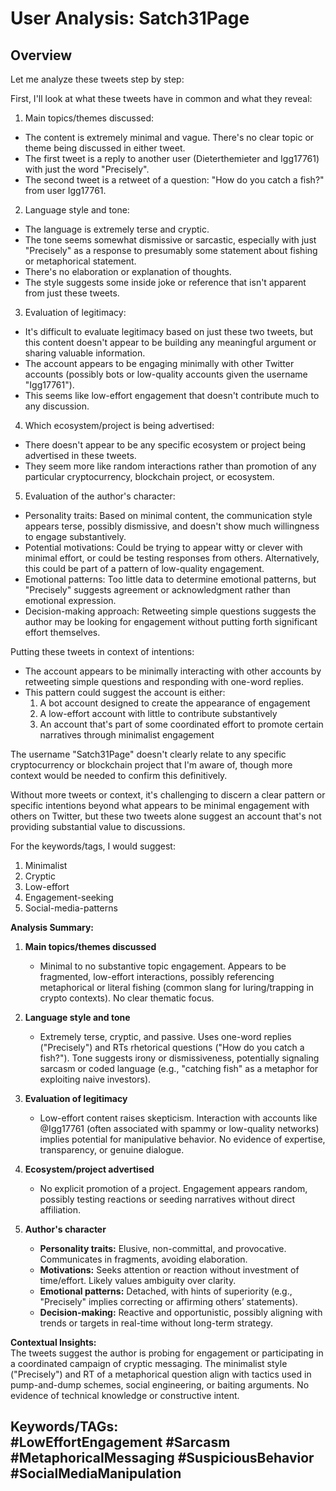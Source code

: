 # User Analysis: Satch31Page

## Overview

<think>
Let me analyze these tweets step by step:

First, I'll look at what these tweets have in common and what they reveal:

1. Main topics/themes discussed:
- The content is extremely minimal and vague. There's no clear topic or theme being discussed in either tweet.
- The first tweet is a reply to another user (Dieterthemieter and Igg17761) with just the word "Precisely".
- The second tweet is a retweet of a question: "How do you catch a fish?" from user Igg17761.

2. Language style and tone:
- The language is extremely terse and cryptic.
- The tone seems somewhat dismissive or sarcastic, especially with just "Precisely" as a response to presumably some statement about fishing or metaphorical statement.
- There's no elaboration or explanation of thoughts.
- The style suggests some inside joke or reference that isn't apparent from just these tweets.

3. Evaluation of legitimacy:
- It's difficult to evaluate legitimacy based on just these two tweets, but this content doesn't appear to be building any meaningful argument or sharing valuable information.
- The account appears to be engaging minimally with other Twitter accounts (possibly bots or low-quality accounts given the username "Igg17761").
- This seems like low-effort engagement that doesn't contribute much to any discussion.

4. Which ecosystem/project is being advertised:
- There doesn't appear to be any specific ecosystem or project being advertised in these tweets.
- They seem more like random interactions rather than promotion of any particular cryptocurrency, blockchain project, or ecosystem.

5. Evaluation of the author's character:
- Personality traits: Based on minimal content, the communication style appears terse, possibly dismissive, and doesn't show much willingness to engage substantively.
- Potential motivations: Could be trying to appear witty or clever with minimal effort, or could be testing responses from others. Alternatively, this could be part of a pattern of low-quality engagement.
- Emotional patterns: Too little data to determine emotional patterns, but "Precisely" suggests agreement or acknowledgment rather than emotional expression.
- Decision-making approach: Retweeting simple questions suggests the author may be looking for engagement without putting forth significant effort themselves.

Putting these tweets in context of intentions:
- The account appears to be minimally interacting with other accounts by retweeting simple questions and responding with one-word replies.
- This pattern could suggest the account is either:
  1) A bot account designed to create the appearance of engagement
  2) A low-effort account with little to contribute substantively
  3) An account that's part of some coordinated effort to promote certain narratives through minimalist engagement

The username "Satch31Page" doesn't clearly relate to any specific cryptocurrency or blockchain project that I'm aware of, though more context would be needed to confirm this definitively.

Without more tweets or context, it's challenging to discern a clear pattern or specific intentions beyond what appears to be minimal engagement with others on Twitter, but these two tweets alone suggest an account that's not providing substantial value to discussions.

For the keywords/tags, I would suggest:
1. Minimalist
2. Cryptic
3. Low-effort
4. Engagement-seeking
5. Social-media-patterns
</think>

**Analysis Summary:**

1. **Main topics/themes discussed**  
   - Minimal to no substantive topic engagement. Appears to be fragmented, low-effort interactions, possibly referencing metaphorical or literal fishing (common slang for luring/trapping in crypto contexts). No clear thematic focus.

2. **Language style and tone**  
   - Extremely terse, cryptic, and passive. Uses one-word replies ("Precisely") and RTs rhetorical questions ("How do you catch a fish?"). Tone suggests irony or dismissiveness, potentially signaling sarcasm or coded language (e.g., "catching fish" as a metaphor for exploiting naive investors).

3. **Evaluation of legitimacy**  
   - Low-effort content raises skepticism. Interaction with accounts like @Igg17761 (often associated with spammy or low-quality networks) implies potential for manipulative behavior. No evidence of expertise, transparency, or genuine dialogue.

4. **Ecosystem/project advertised**  
   - No explicit promotion of a project. Engagement appears random, possibly testing reactions or seeding narratives without direct affiliation.

5. **Author's character**  
   - **Personality traits:** Elusive, non-committal, and provocative. Communicates in fragments, avoiding elaboration.  
   - **Motivations:** Seeks attention or reaction without investment of time/effort. Likely values ambiguity over clarity.  
   - **Emotional patterns:** Detached, with hints of superiority (e.g., "Precisely" implies correcting or affirming others’ statements).  
   - **Decision-making:** Reactive and opportunistic, possibly aligning with trends or targets in real-time without long-term strategy.

**Contextual Insights:**  
The tweets suggest the author is probing for engagement or participating in a coordinated campaign of cryptic messaging. The minimalist style ("Precisely") and RT of a metaphorical question align with tactics used in pump-and-dump schemes, social engineering, or baiting arguments. No evidence of technical knowledge or constructive intent.

**Keywords/TAGs:**  
#LowEffortEngagement #Sarcasm #MetaphoricalMessaging #SuspiciousBehavior #SocialMediaManipulation
---

